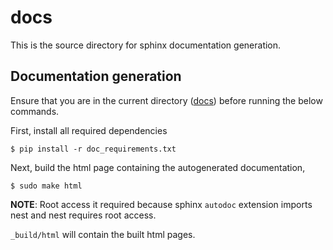 # docs

This is the source directory for sphinx documentation generation.

## Documentation generation

Ensure that you are in the current directory ([docs](.)) before running the
below commands.

First, install all required dependencies
```
$ pip install -r doc_requirements.txt
```

Next, build the html page containing the autogenerated documentation,
```
$ sudo make html
```

**NOTE**: Root access it required because sphinx `autodoc` extension imports
nest and nest requires root access. 

`_build/html` will contain the built html pages.